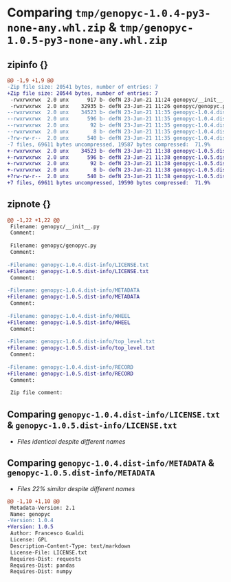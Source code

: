 # Comparing `tmp/genopyc-1.0.4-py3-none-any.whl.zip` & `tmp/genopyc-1.0.5-py3-none-any.whl.zip`

## zipinfo {}

```diff
@@ -1,9 +1,9 @@
-Zip file size: 20541 bytes, number of entries: 7
+Zip file size: 20544 bytes, number of entries: 7
 -rwxrwxrwx  2.0 unx      917 b- defN 23-Jun-21 11:24 genopyc/__init__.py
 -rwxrwxrwx  2.0 unx    32935 b- defN 23-Jun-21 11:26 genopyc/genopyc.py
--rwxrwxrwx  2.0 unx    34523 b- defN 23-Jun-21 11:35 genopyc-1.0.4.dist-info/LICENSE.txt
--rwxrwxrwx  2.0 unx      596 b- defN 23-Jun-21 11:35 genopyc-1.0.4.dist-info/METADATA
--rwxrwxrwx  2.0 unx       92 b- defN 23-Jun-21 11:35 genopyc-1.0.4.dist-info/WHEEL
--rwxrwxrwx  2.0 unx        8 b- defN 23-Jun-21 11:35 genopyc-1.0.4.dist-info/top_level.txt
-?rw-rw-r--  2.0 unx      540 b- defN 23-Jun-21 11:35 genopyc-1.0.4.dist-info/RECORD
-7 files, 69611 bytes uncompressed, 19587 bytes compressed:  71.9%
+-rwxrwxrwx  2.0 unx    34523 b- defN 23-Jun-21 11:38 genopyc-1.0.5.dist-info/LICENSE.txt
+-rwxrwxrwx  2.0 unx      596 b- defN 23-Jun-21 11:38 genopyc-1.0.5.dist-info/METADATA
+-rwxrwxrwx  2.0 unx       92 b- defN 23-Jun-21 11:38 genopyc-1.0.5.dist-info/WHEEL
+-rwxrwxrwx  2.0 unx        8 b- defN 23-Jun-21 11:38 genopyc-1.0.5.dist-info/top_level.txt
+?rw-rw-r--  2.0 unx      540 b- defN 23-Jun-21 11:38 genopyc-1.0.5.dist-info/RECORD
+7 files, 69611 bytes uncompressed, 19590 bytes compressed:  71.9%
```

## zipnote {}

```diff
@@ -1,22 +1,22 @@
 Filename: genopyc/__init__.py
 Comment: 
 
 Filename: genopyc/genopyc.py
 Comment: 
 
-Filename: genopyc-1.0.4.dist-info/LICENSE.txt
+Filename: genopyc-1.0.5.dist-info/LICENSE.txt
 Comment: 
 
-Filename: genopyc-1.0.4.dist-info/METADATA
+Filename: genopyc-1.0.5.dist-info/METADATA
 Comment: 
 
-Filename: genopyc-1.0.4.dist-info/WHEEL
+Filename: genopyc-1.0.5.dist-info/WHEEL
 Comment: 
 
-Filename: genopyc-1.0.4.dist-info/top_level.txt
+Filename: genopyc-1.0.5.dist-info/top_level.txt
 Comment: 
 
-Filename: genopyc-1.0.4.dist-info/RECORD
+Filename: genopyc-1.0.5.dist-info/RECORD
 Comment: 
 
 Zip file comment:
```

## Comparing `genopyc-1.0.4.dist-info/LICENSE.txt` & `genopyc-1.0.5.dist-info/LICENSE.txt`

 * *Files identical despite different names*

## Comparing `genopyc-1.0.4.dist-info/METADATA` & `genopyc-1.0.5.dist-info/METADATA`

 * *Files 22% similar despite different names*

```diff
@@ -1,10 +1,10 @@
 Metadata-Version: 2.1
 Name: genopyc
-Version: 1.0.4
+Version: 1.0.5
 Author: Francesco Gualdi
 License: GPL
 Description-Content-Type: text/markdown
 License-File: LICENSE.txt
 Requires-Dist: requests
 Requires-Dist: pandas
 Requires-Dist: numpy
```

